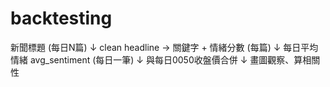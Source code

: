 # backtesting
新聞標題 (每日N篇)
    ↓
clean headline → 關鍵字 + 情緒分數 (每篇)
    ↓
每日平均情緒 avg_sentiment (每日一筆)
    ↓
與每日0050收盤價合併
    ↓
畫圖觀察、算相關性
